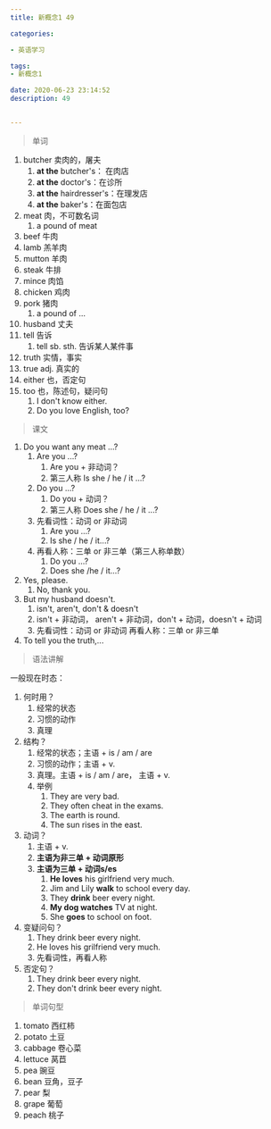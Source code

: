 ```yaml
---
title: 新概念1 49

categories: 

- 英语学习

tags: 
- 新概念1

date: 2020-06-23 23:14:52
description: 49


---
```


<!-- more -->

> 单词

1. butcher 卖肉的，屠夫
   1. **at the** butcher's： 在肉店
   2. **at the** doctor's：在诊所
   3. **at the** hairdresser's：在理发店
   4. **at the** baker's：在面包店
2. meat  肉，不可数名词
   1. a pound of meat
3. beef 牛肉
4. lamb 羔羊肉
5. mutton 羊肉
6. steak 牛排
7. mince 肉馅
8. chicken 鸡肉
9. pork 猪肉
   1. a pound of ...
10. husband 丈夫
11. tell 告诉
    1. tell sb. sth. 告诉某人某件事
12. truth 实情，事实
13. true adj. 真实的
14. either 也，否定句
15. too  也，陈述句，疑问句
    1. I don't know either.
    2. Do you love English, too?

> 课文

1. Do you want any meat ...?
   1. Are you ...?
      1. Are you + 非动词？
      2. 第三人称  Is she / he / it ...?
   2. Do you ...?
      1. Do you + 动词？
      2. 第三人称  Does she / he / it ...?
   3. 先看词性：动词 or 非动词
      1. Are you ...?
      2. Is she / he / it...?
   4. 再看人称：三单 or 非三单（第三人称单数）
      1. Do you ...?
      2. Does she /he / it...?
2. Yes, please.
   1. No, thank you.
3. But my husband doesn't.
   1. isn't, aren't, don't & doesn't
   2. isn't + 非动词， aren't + 非动词，don't + 动词，doesn't + 动词
   3. 先看词性：动词 or 非动词   再看人称：三单 or 非三单
4. To tell you the truth,...

> 语法讲解

一般现在时态：

1. 何时用？
   1. 经常的状态
   2. 习惯的动作
   3. 真理
2. 结构？
   1. 经常的状态；主语 + is / am / are
   2. 习惯的动作；主语 + v.
   3. 真理。主语 + is / am / are， 主语 + v.
   4. 举例
      1. They are very bad.
      2. They often cheat in the exams.
      3. The earth is round.
      4. The sun rises in the east.
3. 动词？
   1. 主语 + v.
   2. **主语为非三单 + 动词原形**
   3. **主语为三单 + 动词s/es**
      1. **He loves** his girlfriend very much.
      2. Jim and Lily **walk** to school every day.
      3. They **drink** beer every night.
      4. **My dog watches** TV at night.
      5. She **goes** to school on foot.
4. 变疑问句？
   1. They drink beer every night.
   2. He loves his grilfriend very much.
   3. 先看词性，再看人称
5. 否定句？
   1. They drink beer every night.
   2. They don't drink beer every night.

> 单词句型

1. tomato 西红柿
2. potato 土豆
3. cabbage 卷心菜
4. lettuce 莴苣
5. pea 豌豆
6. bean 豆角，豆子
7. pear 梨
8. grape 葡萄
9. peach 桃子

